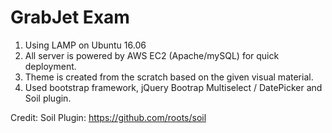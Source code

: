 # GrabJet Exam

1. Using LAMP on Ubuntu 16.06 
2. All server is powered by AWS EC2 (Apache/mySQL) for quick deployment. 
3. Theme is created from the scratch based on the given visual material.
4. Used bootstrap framework, jQuery Bootrap Multiselect / DatePicker and Soil plugin.



Credit:
Soil Plugin: https://github.com/roots/soil
